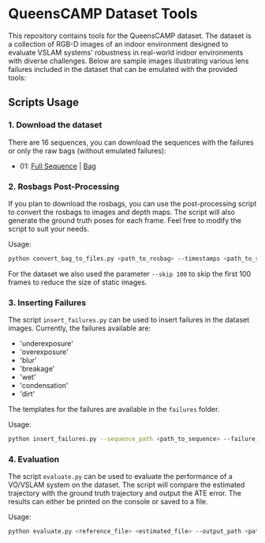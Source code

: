 # QueensCAMP Dataset Tools

This repository contains tools for the QueensCAMP dataset. The dataset is a collection of RGB-D images of an indoor environment designed to evaluate VSLAM systems' robustness in real-world indoor environments with diverse challenges.
Below are sample images illustrating various lens failures included in the dataset that can be emulated with the provided tools:

## Scripts Usage

### 1. Download the dataset
There are 16 sequences, you can download the sequences with the failures or only the raw bags (without emulated failures):
- 01: [Full Sequence](https://drive.usercontent.google.com/download?id=1H6_Y_DupjIJNn4tnIFHsXhW0KqEeTJHm&export=download) |
               [Bag](https://drive.usercontent.google.com/download?id=1xjIQjClK1niVoXDSxSNxQe76FkAcNAff&export=download)


### 2. Rosbags Post-Processing
If you plan to download the rosbags, you can use the post-processing script to convert the rosbags to images and depth maps. The script will also generate the ground truth poses for each frame. Feel free to modify the script to suit your needs.

Usage:

```bash
python convert_bag_to_files.py <path_to_rosbag> --timestamps <path_to_save_timestamps> --trajectory_file <path_to_save_trajectory> --image_folder <path_to_save_images> --depth_folder <path_to_save_depths> --image_topic <image_topic> --depth_topic <depth_topic> --pose_topic <odom_topic>
```

For the dataset we also used the parameter `--skip 100` to skip the first 100 frames to reduce the size of static images.

### 3. Inserting Failures
The script `insert_failures.py` can be used to insert failures in the dataset images. Currently, the failures available are:
- 'underexposure'
- 'overexposure'
- 'blur'
- 'breakage'
- 'wet'
- 'condensation'
- 'dirt'

The templates for the failures are available in the `failures` folder.

Usage:

```bash
python insert_failures.py --sequence_path <path_to_sequence> --failure_type <failure_type> --output_path <path_to_save_sequence>
```

### 4. Evaluation
The script `evaluate.py` can be used to evaluate the performance of a VO/VSLAM system on the dataset. The script will compare the estimated trajectory with the ground truth trajectory and output the ATE error. The results can either be printed on the console or saved to a file.

Usage:

```bash
python evaluate.py <reference_file> <estimated_file> --output_path <path_to_save_results>
```
